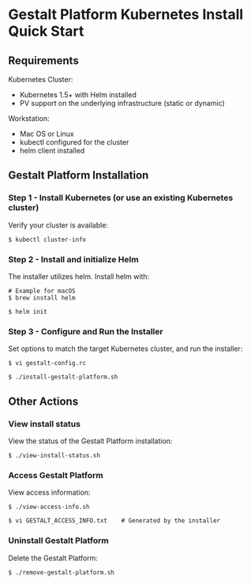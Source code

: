 # Gestalt Platform Kubernetes Install Quick Start

## Requirements

Kubernetes Cluster:
* Kubernetes 1.5+ with Helm installed
* PV support on the underlying infrastructure (static or dynamic)

Workstation:
* Mac OS or Linux
* kubectl configured for the cluster
* helm client installed

## Gestalt Platform Installation

### Step 1 - Install Kubernetes (or use an existing Kubernetes cluster)

Verify your cluster is available:
```
$ kubectl cluster-info
```


### Step 2 - Install and initialize Helm
The installer utilizes helm.  Install helm with:
```
# Example for macOS
$ brew install helm

$ helm init
```

### Step 3 - Configure and Run the Installer
Set options to match the target Kubernetes cluster, and run the installer:
```
$ vi gestalt-config.rc

$ ./install-gestalt-platform.sh
```

## Other Actions
### View install status
View the status of the Gestalt Platform installation:
```
$ ./view-install-status.sh
```

### Access Gestalt Platform
View access information:
```
$ ./view-access-info.sh

$ vi GESTALT_ACCESS_INFO.txt    # Generated by the installer
```

### Uninstall Gestalt Platform
Delete the Gestalt Platform:
```
$ ./remove-gestalt-platform.sh
```
